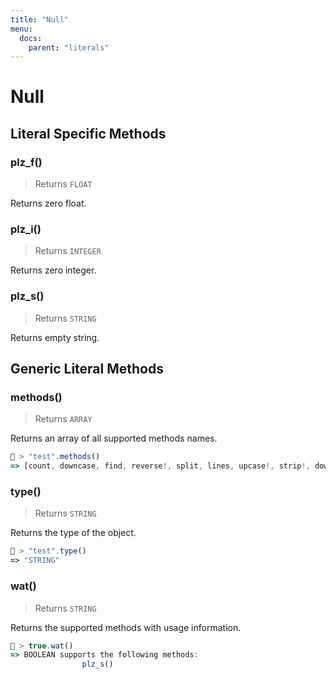 ```yaml
---
title: "Null"
menu:
  docs:
    parent: "literals"
---
```

# Null




## Literal Specific Methods

### plz_f()
> Returns `FLOAT`

Returns zero float.



### plz_i()
> Returns `INTEGER`

Returns zero integer.



### plz_s()
> Returns `STRING`

Returns empty string.




## Generic Literal Methods

### methods()
> Returns `ARRAY`

Returns an array of all supported methods names.

```js
🚀 > "test".methods()
=> [count, downcase, find, reverse!, split, lines, upcase!, strip!, downcase!, size, plz_i, replace, reverse, strip, upcase]
```

### type()
> Returns `STRING`

Returns the type of the object.

```js
🚀 > "test".type()
=> "STRING"
```

### wat()
> Returns `STRING`

Returns the supported methods with usage information.

```js
🚀 > true.wat()
=> BOOLEAN supports the following methods:
				plz_s()
```
